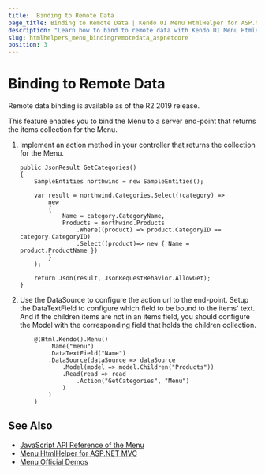 ```yaml
---
title:  Binding to Remote Data
page_title: Binding to Remote Data | Kendo UI Menu HtmlHelper for ASP.NET Core
description: "Learn how to bind to remote data with Kendo UI Menu HtmlHelper for ASP.NET Core (MVC 6 or ASP.NET Core MVC)."
slug: htmlhelpers_menu_bindingremotedata_aspnetcore
position: 3
---
```


# Binding to Remote Data

Remote data binding is available as of the R2 2019 release.

This feature enables you to bind the Menu to a server end-point that returns the items collection for the Menu.

1. Implement an action method in your controller that returns the collection for the Menu.

    ```
    public JsonResult GetCategories()
    {
        SampleEntities northwind = new SampleEntities();

        var result = northwind.Categories.Select((category) =>
            new
            {
                Name = category.CategoryName,
                Products = northwind.Products
                    .Where((product) => product.CategoryID == category.CategoryID)
                    .Select((product)=> new { Name = product.ProductName })
            }
        );

        return Json(result, JsonRequestBehavior.AllowGet);
    }
    ```

1. Use the DataSource to configure the action url to the end-point. Setup the DataTextField to configure which field to be bound to the items' text. And if the children items are not in an items field, you should configure the Model with the corresponding field that holds the children collection.

    ```Razor
        @(Html.Kendo().Menu()
            .Name("menu")
            .DataTextField("Name")
            .DataSource(dataSource => dataSource
                .Model(model => model.Children("Products"))
                .Read(read => read
                    .Action("GetCategories", "Menu")
                )
            )
        )
    ```

## See Also

* [JavaScript API Reference of the Menu](http://docs.telerik.com/kendo-ui/api/javascript/ui/menu)
* [Menu HtmlHelper for ASP.NET MVC](http://docs.telerik.com/aspnet-mvc/helpers/menu/overview)
* [Menu Official Demos](http://demos.telerik.com/aspnet-core/menu/index)